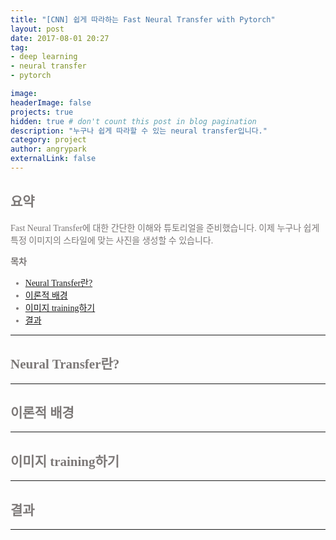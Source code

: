 ```yaml
---
title: "[CNN] 쉽게 따라하는 Fast Neural Transfer with Pytorch"
layout: post
date: 2017-08-01 20:27
tag:
- deep learning
- neural transfer
- pytorch

image:
headerImage: false
projects: true
hidden: true # don't count this post in blog pagination
description: "누구나 쉽게 따라할 수 있는 neural transfer입니다."
category: project
author: angrypark
externalLink: false
---
```


<span style="color:#7C7877; font-family: 'Apple SD Gothic Neo'; font-weight:200">

## 요약

Fast Neural Transfer에 대한 간단한 이해와 튜토리얼을 준비했습니다. 이제 누구나 쉽게 특정 이미지의 스타일에 맞는 사진을 생성할 수 있습니다.

**목차**

- [Neural Transfer란?](#neural-transfer란)
- [이론적 배경](#이론적-배경)
- [이미지 training하기](#이미지-training하기)
- [결과](#결과)

---
## Neural Transfer란?

---
## 이론적 배경

---
## 이미지 training하기

---
## 결과

---
